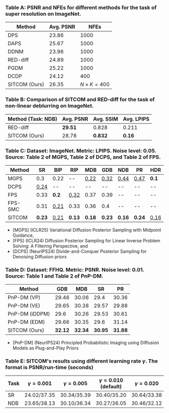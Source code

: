 ### Table A: PSNR and NFEs for different methods for the task of super resolution on ImageNet.
|Method |  Avg. PSNR |NFEs |
|---------|------|----------|
| DPS 	| 23.86	|   1000 |
| DAPS 	| 25.67	|  1000 |
| DDNM 	| 23.96	|   1000 |
| RED-diff 	| 24.89|   1000 |
| PGDM 	| 25.22	|   1000  |
| DCDP 	| 24.12	|   400 |
| SITCOM (Ours)	| 26.35	|  $N \times K = 400$ |
### Table B: Comparison of SITCOM and RED-diff for the task of non-linear deblurring on ImageNet.
|Method (Task: NDB) | Avg. PSNR | Avg. SSIM | Avg. LPIPS|
|---------|------|----------|-|
| RED-diff 	| **29.51**	| 0.828| 0.211|
| SITCOM (Ours) 	| 28.78	|**0.832**|**0.16**|
### Table C: **Dataset**: ImageNet. **Metric**: LPIPS. **Noise level**: 0.05. **Source**: Table 2 of MGPS, Table 2 of DCPS, and Table 2 of FPS.
|Method   | SR      | BIP       | RIP         | MDB          | GDB         | NDB         | PR          | HDR         |
|---------|---------|-----------|-------------|--------------|-------------|-------------|-------------|-------------|
| MGPS    | 0.3  | 0.22      | --          | <u>0.22</u>     | <u>0.32</u>   | <u>0.44</u>   | <u>0.47</u>   | **0.1**    |
| DCPS    | <u>0.24</u>  | --      | --          | --     | --   | --   | --   | --    |
| FPS     | 0.33    | **0.2**   | <u>0.32</u> | 0.37         | 0.39        | --          | --          | --          |
| FPS-SMC | 0.31    | <u>0.21</u> | 0.33        | 0.36         | 0.4         | --          | --          | --          |
| SITCOM  | **0.23** | <u>0.21</u> | **0.13**   | **0.18**     | **0.23**    | **0.16**    | **0.24**    | <u>0.16</u> |
- [MGPS] (ICLR25) Variational Diffusion Posterior Sampling with Midpoint Guidance,
- [FPS] (ICLR24) Diffusion Posterior Sampling for Linear Inverse Problem Solving: A Filtering Perspective, and
- [DCPS] (NeurIPS24) Divide-and-Conquer Posterior Sampling for Denoising Diffusion priors
### Table D: **Dataset**: FFHQ. **Metric**: PSNR. **Noise level**: 0.01. **Source**: Table 1 and Table 2 of PnP-DM.
|Method |  GDB | MDB | SR | PR |
|---------|------|----------|-|-|
| PnP-DM (VP)     | 29.46    |  30.06 | 29.4 | 30.36 |
| PnP-DM (VE)     | 29.65    | 30.38 | 29.57 | 29.88 |
| PnP-DM (iDDPM)  | 29.6     | 30.26 | 29.53 | 30.61 |
| PnP-DM (EDM)    | 29.66    | 30.35 | 29.6 | 31.14 |
| SITCOM (Ours)   | **32.12**    |  **32.34** | **30.95** | **31.88** |
- [PnP-DM] (NeurIPS24) Principled Probabilistic Imaging using Diffusion Models as Plug-and-Play Priors
### Table E: SITCOM's results using different learning rate $\gamma$. The format is PSNR/run-time (seconds)
|Task |  $\gamma = 0.001$ | $\gamma = 0.005$ | $\gamma = 0.010$ (default) | $\gamma = 0.020$ | $\gamma = 0.050$ |
|---------|------|----------|-|-|-|
| SR 	| 24.02/37.35   |  30.34/35.39 | 30.40/35.20 | 30.64/33.38 | 29.89/30.19 |
| NDB 	| 23.65/38.13   |  30.10/36.34 | 30.27/36.05 | 30.46/32.12 | 29.42/29.45 |
